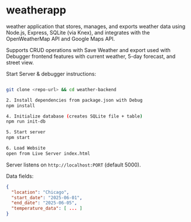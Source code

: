 # weatherapp

weather application that stores, manages, and exports weather data using Node.js, Express, SQLite (via Knex), and integrates with the OpenWeatherMap API and Google Maps API.

Supports CRUD operations with Save Weather and export used with Debugger
frontend features with current weather, 5-day forecast, and street view.

Start Server & debugger instructions:
```bash 

git clone <repo-url> && cd weather-backend

2. Install dependencies from package.json with Debug
npm install

4. Initialize database (creates SQLite file + table)
npm run init-db 

5. Start server
npm start

6. Load Website
open from Live Server index.html
```

Server listens on `http://localhost:PORT` (default 5000).



Data fields:

```json
{
  "location": "Chicago",
  "start_date": "2025-06-01",
  "end_date": "2025-06-05",
  "temperature_data": [ ... ] 
}
```
